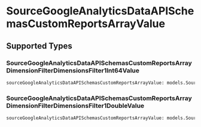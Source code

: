 # SourceGoogleAnalyticsDataAPISchemasCustomReportsArrayValue


## Supported Types

### SourceGoogleAnalyticsDataAPISchemasCustomReportsArrayDimensionFilterDimensionsFilter1Int64Value

```python
sourceGoogleAnalyticsDataAPISchemasCustomReportsArrayValue: models.SourceGoogleAnalyticsDataAPISchemasCustomReportsArrayDimensionFilterDimensionsFilter1Int64Value = /* values here */
```

### SourceGoogleAnalyticsDataAPISchemasCustomReportsArrayDimensionFilterDimensionsFilter1DoubleValue

```python
sourceGoogleAnalyticsDataAPISchemasCustomReportsArrayValue: models.SourceGoogleAnalyticsDataAPISchemasCustomReportsArrayDimensionFilterDimensionsFilter1DoubleValue = /* values here */
```

